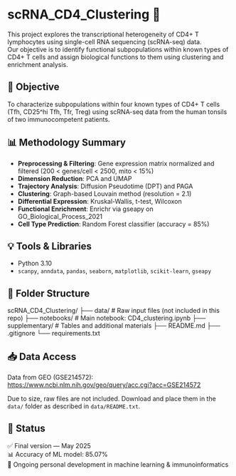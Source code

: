 # scRNA_CD4_Clustering 🧬

This project explores the transcriptional heterogeneity of CD4+ T lymphocytes using single-cell RNA sequencing (scRNA-seq) data.  
Our objective is to identify functional subpopulations within known types of CD4+ T cells and assign biological functions to them using clustering and enrichment analysis.


## 🔬 Objective

To characterize subpopulations within four known types of CD4+ T cells (Tfh, CD25^hi Tfh, Tfr, Treg) using scRNA-seq data from the human tonsils of two immunocompetent patients.


## 📊 Methodology Summary

- **Preprocessing & Filtering**: Gene expression matrix normalized and filtered (200 < genes/cell < 2500, mito < 15%)
- **Dimension Reduction**: PCA and UMAP
- **Trajectory Analysis**: Diffusion Pseudotime (DPT) and PAGA
- **Clustering**: Graph-based Louvain method (resolution = 2.1)
- **Differential Expression**: Kruskal-Wallis, t-test, Wilcoxon
- **Functional Enrichment**: Enrichr via gseapy on GO_Biological_Process_2021
- **Cell Type Prediction**: Random Forest classifier (accuracy = 85%)

## 💡 Tools & Libraries

- Python 3.10  
- `scanpy`, `anndata`, `pandas`, `seaborn`, `matplotlib`, `scikit-learn`, `gseapy`


## 📁 Folder Structure
scRNA_CD4_Clustering/
├── data/ # Raw input files (not included in this repo)
├── notebooks/ # Main notebook: CD4_clustering.ipynb
├── supplementary/ # Tables and additional materials
├── README.md
├── .gitignore
└── requirements.txt


## 📥 Data Access

Data from GEO (GSE214572):  
https://www.ncbi.nlm.nih.gov/geo/query/acc.cgi?acc=GSE214572

Due to size, raw files are not included. Download and place them in the `data/` folder as described in `data/README.txt`.

## 🌱 Status

✅ Final version — May 2025  
📊 Accuracy of ML model: 85.07%  
🧠 Ongoing personal development in machine learning & immunoinformatics

